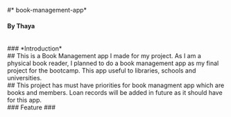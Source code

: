 #* book-management-app*

#### By Thaya

<br>
### *Introduction*
<br>
## This is a Book  Management app I made for my project. As I am a physical book reader, I planned to do a book management app as my final project for the bootcamp. This app useful to libraries, schools and universities.
<br>
## This project has must have priorities for book managment app which are books and members. Loan records will be added in future as it should have for this app.
<br>
### Feature ###
<br>
